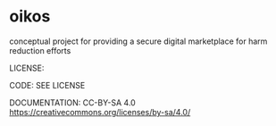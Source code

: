 # oikos
conceptual project for providing a secure digital marketplace for harm reduction efforts

LICENSE:

CODE: SEE LICENSE

DOCUMENTATION: CC-BY-SA 4.0  https://creativecommons.org/licenses/by-sa/4.0/ 
